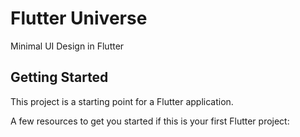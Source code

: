 # Flutter Universe

Minimal UI Design in Flutter


## Getting Started

This project is a starting point for a Flutter application.

A few resources to get you started if this is your first Flutter project:
